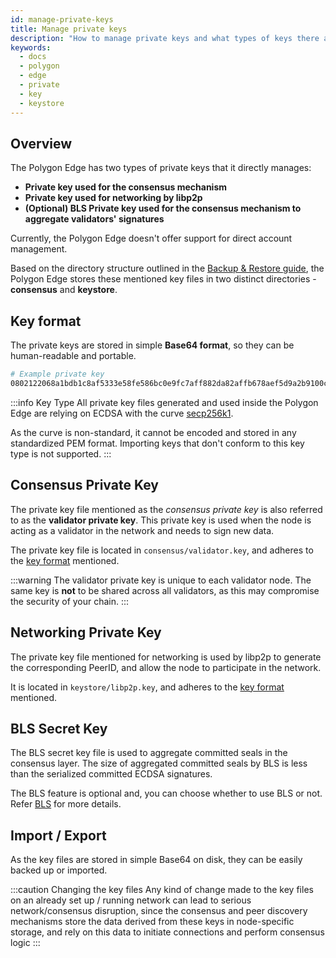 ```yaml
---
id: manage-private-keys
title: Manage private keys
description: "How to manage private keys and what types of keys there are."
keywords:
  - docs
  - polygon
  - edge
  - private
  - key
  - keystore
---
```


## Overview

The Polygon Edge has two types of private keys that it directly manages:

* **Private key used for the consensus mechanism**
* **Private key used for networking by libp2p**
* **(Optional) BLS Private key used for the consensus mechanism to aggregate validators' signatures**

Currently, the Polygon Edge doesn't offer support for direct account management.

Based on the directory structure outlined in the [Backup & Restore guide](/docs/edge/working-with-node/backup-restore),
the Polygon Edge stores these mentioned key files in two distinct directories - **consensus** and **keystore**.

## Key format

The private keys are stored in simple **Base64 format**, so they can be human-readable and portable.

```bash
# Example private key
0802122068a1bdb1c8af5333e58fe586bc0e9fc7aff882da82affb678aef5d9a2b9100c0
```

:::info Key Type
All private key files generated and used inside the Polygon Edge are relying on ECDSA with the curve [secp256k1](https://en.bitcoin.it/wiki/Secp256k1).

As the curve is non-standard, it cannot be encoded and stored in any standardized PEM format.
Importing keys that don't conform to this key type is not supported.
:::
## Consensus Private Key

The private key file mentioned as the *consensus private key* is also referred to as the **validator private key**.
This private key is used when the node is acting as a validator in the network and needs to sign new data.

The private key file is located in `consensus/validator.key`, and adheres to the [key format](/docs/edge/configuration/manage-private-keys#key-format) mentioned.

:::warning
The validator private key is unique to each validator node. The same key is <b>not</b> to be shared across all validators, as this may compromise the security of your chain.
:::

## Networking Private Key

The private key file mentioned for networking is used by libp2p to generate the corresponding PeerID, and allow the node to participate in the network.

It is located in `keystore/libp2p.key`, and adheres to the [key format](/docs/edge/configuration/manage-private-keys#key-format) mentioned.

## BLS Secret Key

The BLS secret key file is used to aggregate committed seals in the consensus layer. The size of aggregated committed seals by BLS is less than the serialized committed ECDSA signatures.

The BLS feature is optional and, you can choose whether to use BLS or not. Refer [BLS](/docs/edge/consensus/bls) for more details.

## Import / Export

As the key files are stored in simple Base64 on disk, they can be easily backed up or imported.

:::caution Changing the key files
Any kind of change made to the key files on an already set up / running network can lead to serious network/consensus disruption, 
since the consensus and peer discovery mechanisms store the data derived from these keys in node-specific storage, and rely on this data to
initiate connections and perform consensus logic
:::
